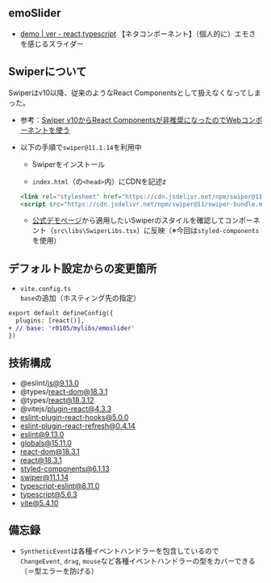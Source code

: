 ## emoSlider
- [demo | ver - react,typescript](https://k2webservice.xsrv.jp/r0105/mylibs/emoslider/)
【ネタコンポーネント】（個人的に）エモさを感じるスライダー

## Swiperについて
Swiperはv10以降、従来のようなReact Componentsとして扱えなくなってしまった。
- 参考：[Swiper v10からReact Componentsが非推奨になったのでWebコンポーネントを使う](https://zenn.dev/rsugi/articles/9d7479b7e3e27b)

- 以下の手順で`swiper@11.1.14`を利用中
  - Swiperをインストール

  - `index.html`（の`<head>`内）にCDNを記述z
  ```html
  <link rel="stylesheet" href="https://cdn.jsdelivr.net/npm/swiper@11/swiper-bundle.min.css" />
  <script src="https://cdn.jsdelivr.net/npm/swiper@11/swiper-bundle.min.js"></script>
  ```

  - [公式デモページ](https://swiperjs.com/demos)から適用したいSwiperのスタイルを確認してコンポーネント（`src\libs\SwiperLibs.tsx`）に反映（※今回は`styled-components`を使用）

## デフォルト設定からの変更箇所
- `vite.config.ts`<br>
`base`の追加（ホスティング先の指定）

```diff
export default defineConfig({
  plugins: [react()],
+ // base: 'r0105/mylibs/emoslider'
})
```

## 技術構成
- @eslint/js@9.13.0
- @types/react-dom@18.3.1
- @types/react@18.3.12
- @vitejs/plugin-react@4.3.3
- eslint-plugin-react-hooks@5.0.0
- eslint-plugin-react-refresh@0.4.14
- eslint@9.13.0
- globals@15.11.0
- react-dom@18.3.1
- react@18.3.1
- styled-components@6.1.13
- swiper@11.1.14
- typescript-eslint@8.11.0
- typescript@5.6.3
- vite@5.4.10

## 備忘録
- `SyntheticEvent`は各種イベントハンドラーを包含しているので `ChangeEvent`, `drag`, `mouse`など各種イベントハンドラーの型をカバーできる（＝型エラーを防げる）